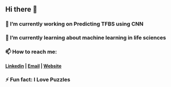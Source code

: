 ## Hi there 👋

### 🔭 I’m currently working on Predicting TFBS using CNN
### 🌱 I’m currently learning about machine learning in life sciences
### 📫 How to reach me: 
#### [Linkedin](https://www.linkedin.com/in/neda-esfehani/) | [Email](Neda.esfehani@gmail.com) | [Website]()
### ⚡ Fun fact: I Love Puzzles

